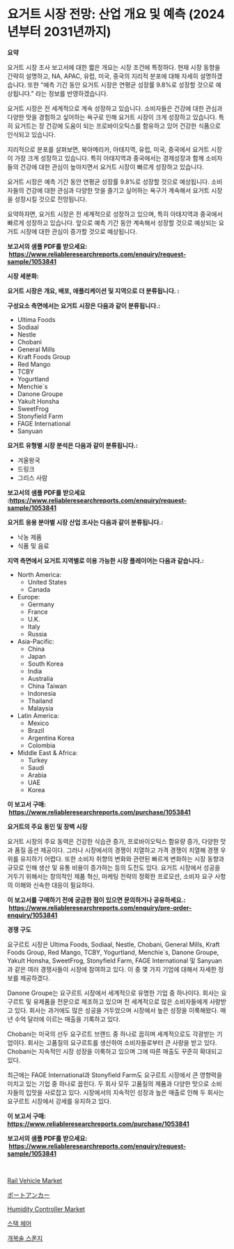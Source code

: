 <p><h1>요거트 시장 전망: 산업 개요 및 예측 (2024년부터 2031년까지)</h1></p><p><strong>요약</strong></p>
<p><p>요거트 시장 조사 보고서에 대한 짧은 개요는 시장 조건에 특정하다. 현재 시장 동향을 간략히 설명하고, NA, APAC, 유럽, 미국, 중국의 지리적 분포에 대해 자세히 설명하겠습니다. 또한 "예측 기간 동안 요거트 시장은 연평균 성장률 9.8%로 성장할 것으로 예상됩니다." 라는 정보를 반영하겠습니다.</p><p>요거트 시장은 전 세계적으로 계속 성장하고 있습니다. 소비자들은 건강에 대한 관심과 다양한 맛을 경험하고 싶어하는 욕구로 인해 요거트 시장이 크게 성장하고 있습니다. 특히 요거트는 장 건강에 도움이 되는 프로바이오틱스를 함유하고 있어 건강한 식품으로 인식되고 있습니다.</p><p>지리적으로 분포를 살펴보면, 북아메리카, 아태지역, 유럽, 미국, 중국에서 요거트 시장이 가장 크게 성장하고 있습니다. 특히 아태지역과 중국에서는 경제성장과 함께 소비자들의 건강에 대한 관심이 높아지면서 요거트 시장이 빠르게 성장하고 있습니다.</p><p>요거트 시장은 예측 기간 동안 연평균 성장률 9.8%로 성장할 것으로 예상됩니다. 소비자들의 건강에 대한 관심과 다양한 맛을 즐기고 싶어하는 욕구가 계속해서 요거트 시장을 성장시킬 것으로 전망됩니다.</p><p>요약하자면, 요거트 시장은 전 세계적으로 성장하고 있으며, 특히 아태지역과 중국에서 빠르게 성장하고 있습니다. 앞으로 예측 기간 동안 계속해서 성장할 것으로 예상되는 요거트 시장에 대한 관심이 증가할 것으로 예상됩니다.</p></p>
<p><strong>보고서의 샘플 PDF를 받으세요: &nbsp;<a href="https://www.reliableresearchreports.com/enquiry/request-sample/1053841">https://www.reliableresearchreports.com/enquiry/request-sample/1053841</a></strong></p>
<p><strong>시장 세분화:</strong></p>
<p><strong> 요거트 시장은 개요, 배포, 애플리케이션 및 지역으로 더 분류됩니다. :</strong></p>
<p><strong>구성요소 측면에서는 요거트 시장은 다음과 같이 분류됩니다.:</strong></p>
<p><ul><li>Ultima Foods</li><li>Sodiaal</li><li>Nestle</li><li>Chobani</li><li>General Mills</li><li>Kraft Foods Group</li><li>Red Mango</li><li>TCBY</li><li>Yogurtland</li><li>Menchie`s</li><li>Danone Groupe</li><li>Yakult Honsha</li><li>SweetFrog</li><li>Stonyfield Farm</li><li>FAGE International</li><li>Sanyuan</li></ul></p>
<p><strong> 요거트 유형별 시장 분석은 다음과 같이 분류됩니다.:</strong></p>
<p><ul><li>겨울왕국</li><li>드링크</li><li>그리스 사람</li></ul></p>
<p><strong>보고서의 샘플 PDF를 받으세요 :<a href="https://www.reliableresearchreports.com/enquiry/request-sample/1053841">https://www.reliableresearchreports.com/enquiry/request-sample/1053841</a></strong></p>
<p><strong> 요거트 응용 분야별 시장 산업 조사는 다음과 같이 분류됩니다.:</strong></p>
<p><ul><li>낙농 제품</li><li>식품 및 음료</li></ul></p>
<p><strong>지역 측면에서 요거트 지역별로 이용 가능한 시장 플레이어는 다음과 같습니다.:</strong></p>
<p><ul>
    <li>
        North America:
        <ul>
            <li>United States</li>
            <li>Canada</li>
        </ul>
    </li>
    <li>
        Europe:
        <ul>
            <li>Germany</li>
            <li>France</li>
            <li>U.K.</li>
            <li>Italy</li>
            <li>Russia</li>
        </ul>
    </li>
    <li>
        Asia-Pacific:
        <ul>
            <li>China</li>
            <li>Japan</li>
            <li>South Korea</li>
            <li>India</li>
            <li>Australia</li>
            <li>China Taiwan</li>
            <li>Indonesia</li>
            <li>Thailand</li>
            <li>Malaysia</li>
        </ul>
    </li>
    <li>
        Latin America:
        <ul>
            <li>Mexico</li>
            <li>Brazil</li>
            <li>Argentina Korea</li>
            <li>Colombia</li>
        </ul>
    </li>
    <li>
        Middle East & Africa:
        <ul>
            <li>Turkey</li>
            <li>Saudi</li>
            <li>Arabia</li>
            <li>UAE</li>
            <li>Korea</li>
        </ul>
    </li>
    </ul></p>
<p><strong>이 보고서 구매: &nbsp;<a href="https://www.reliableresearchreports.com/purchase/1053841">https://www.reliableresearchreports.com/purchase/1053841</a></strong></p>
<p><strong>요거트의 주요 동인 및 장벽 시장</strong></p>
<p><p>요거트 시장의 주요 동력은 건강한 식습관 증가, 프로바이오틱스 함유량 증가, 다양한 맛과 품질 옵션 제공이다. 그러나 시장에서의 경쟁이 치열하고 가격 경쟁이 치열해 경쟁 우위를 유지하기 어렵다. 또한 소비자 취향의 변화와 관련된 빠르게 변화하는 시장 동향과 규모로 인해 생산 및 유통 비용이 증가하는 등의 도전도 있다. 요거트 시장에서 성공을 거두기 위해서는 창의적인 제품 혁신, 마케팅 전략의 정확한 프로모션, 소비자 요구 사항의 이해와 신속한 대응이 필요하다.</p></p>
<p><strong>이 보고서를 구매하기 전에 궁금한 점이 있으면 문의하거나 공유하세요.: &nbsp;<a href="https://www.reliableresearchreports.com/enquiry/pre-order-enquiry/1053841">https://www.reliableresearchreports.com/enquiry/pre-order-enquiry/1053841</a></strong></p>
<p><strong>경쟁 구도</strong></p>
<p><p>요구르트 시장은 Ultima Foods, Sodiaal, Nestle, Chobani, General Mills, Kraft Foods Group, Red Mango, TCBY, Yogurtland, Menchie`s, Danone Groupe, Yakult Honsha, SweetFrog, Stonyfield Farm, FAGE International 및 Sanyuan과 같은 여러 경쟁사들이 시장에 참여하고 있다. 이 중 몇 가지 기업에 대해서 자세한 정보를 제공하겠다.</p><p>Danone Groupe는 요구르트 시장에서 세계적으로 유명한 기업 중 하나이다. 회사는 요구르트 및 유제품을 전문으로 제조하고 있으며 전 세계적으로 많은 소비자들에게 사랑받고 있다. 회사는 과거에도 많은 성공을 거두었으며 시장에서 높은 성장을 이룩해왔다. 매년 수억 달러에 이르는 매출을 기록하고 있다.</p><p>Chobani는 미국의 선두 요구르트 브랜드 중 하나로 꼽히며 세계적으로도 각광받는 기업이다. 회사는 고품질의 요구르트를 생산하여 소비자들로부터 큰 사랑을 받고 있다. Chobani는 지속적인 시장 성장을 이룩하고 있으며 그에 따른 매출도 꾸준히 확대되고 있다.</p><p>최근에는 FAGE International과 Stonyfield Farm도 요구르트 시장에서 큰 영향력을 미치고 있는 기업 중 하나로 꼽힌다. 두 회사 모두 고품질의 제품과 다양한 맛으로 소비자들의 입맛을 사로잡고 있다. 시장에서의 지속적인 성장과 높은 매출로 인해 두 회사는 요구르트 시장에서 강세를 유지하고 있다.</p></p>
<p><strong>이 보고서 구매: &nbsp; <a href="https://www.reliableresearchreports.com/purchase/1053841">https://www.reliableresearchreports.com/purchase/1053841</a></strong></p>
<p><strong>보고서의 샘플 PDF를 받으세요: &nbsp;<a href="https://www.reliableresearchreports.com/enquiry/request-sample/1053841">https://www.reliableresearchreports.com/enquiry/request-sample/1053841</a></strong><strong></strong></p>
<p>&nbsp;</p>
<p><p><a href="https://meowing-lemming-dd3.notion.site/Rail-Vehicle-Market-Research-Report-The-Key-To-Successful-Business-Strategy-Forecasted-for-Period-f-0b6f3936e3d84bf483d3e5b4ac4cf442">Rail Vehicle Market</a></p><p><a href="https://medium.com/@reyeshowell655/%E3%83%9C%E3%83%BC%E3%83%88%E3%82%A2%E3%83%B3%E3%82%AB%E3%83%BC%E3%83%9E%E3%83%BC%E3%82%B1%E3%83%83%E3%83%88%E3%81%AE%E3%83%A1%E3%83%88%E3%83%AA%E3%83%83%E3%82%AF%E3%82%B9%E3%82%92%E8%A7%A3%E8%AA%AD%E3%81%99%E3%82%8B-%E5%B8%82%E5%A0%B4%E3%82%B7%E3%82%A7%E3%82%A2-%E3%83%88%E3%83%AC%E3%83%B3%E3%83%89-%E6%88%90%E9%95%B7%E3%83%91%E3%82%BF%E3%83%BC%E3%83%B3-bf9084b774f2">ボートアンカー</a></p><p><a href="https://view.publitas.com/reportprime-1/humidity-controller-market-size-evaluating-its-market-trends-growth-and-projections-2024-2031/">Humidity Controller Market</a></p><p><a href="https://medium.com/@sherlock567567/%EC%8A%A4%ED%83%9D-%EC%9D%98%EC%9E%90-%EC%8B%9C%EC%9E%A5-%EB%B6%84%EC%84%9D-%EA%B8%80%EB%A1%9C%EB%B2%8C-%EC%82%B0%EC%97%85-%EC%A0%84%EB%A7%9D-%EB%B0%8F-%EC%98%88%EC%B8%A1-2024%EB%85%84%EB%B6%80%ED%84%B0-2031%EB%85%84-eb06b888e518">스택 체어</a></p><p><a href="https://github.com/vsnao330707/Market-Research-Report-List-1/blob/main/37300884350.md">개복술 스폰지</a></p></p>